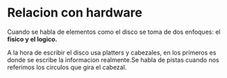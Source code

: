 # Relacion con hardware

Cuando se habla de elementos como el disco se toma de dos enfoques: el **fisico y el logico.**

A la hora de escribir el disco usa platters y cabezales, en los primeros es donde se escribe la informacion realmente.Se habla de pistas cuando nos referimos los circulos que gira el cabezal.




